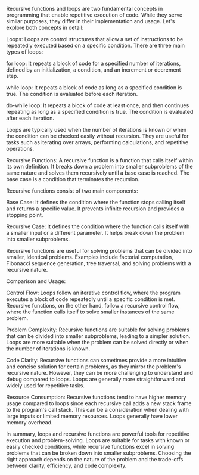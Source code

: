 Recursive functions and loops are two fundamental concepts in programming that enable repetitive execution of code. While they serve similar purposes, they differ in their implementation and usage. Let's explore both concepts in detail:

Loops:
Loops are control structures that allow a set of instructions to be repeatedly executed based on a specific condition. There are three main types of loops:

for loop: It repeats a block of code for a specified number of iterations, defined by an initialization, a condition, and an increment or decrement step.

while loop: It repeats a block of code as long as a specified condition is true. The condition is evaluated before each iteration.

do-while loop: It repeats a block of code at least once, and then continues repeating as long as a specified condition is true. The condition is evaluated after each iteration.

Loops are typically used when the number of iterations is known or when the condition can be checked easily without recursion. They are useful for tasks such as iterating over arrays, performing calculations, and repetitive operations.

Recursive Functions:
A recursive function is a function that calls itself within its own definition. It breaks down a problem into smaller subproblems of the same nature and solves them recursively until a base case is reached. The base case is a condition that terminates the recursion.

Recursive functions consist of two main components:

Base Case: It defines the condition where the function stops calling itself and returns a specific value. It prevents infinite recursion and provides a stopping point.

Recursive Case: It defines the condition where the function calls itself with a smaller input or a different parameter. It helps break down the problem into smaller subproblems.

Recursive functions are useful for solving problems that can be divided into smaller, identical problems. Examples include factorial computation, Fibonacci sequence generation, tree traversal, and solving problems with a recursive nature.

Comparison and Usage:

Control Flow: Loops follow an iterative control flow, where the program executes a block of code repeatedly until a specific condition is met. Recursive functions, on the other hand, follow a recursive control flow, where the function calls itself to solve smaller instances of the same problem.

Problem Complexity: Recursive functions are suitable for solving problems that can be divided into smaller subproblems, leading to a simpler solution. Loops are more suitable when the problem can be solved directly or when the number of iterations is known.

Code Clarity: Recursive functions can sometimes provide a more intuitive and concise solution for certain problems, as they mirror the problem's recursive nature. However, they can be more challenging to understand and debug compared to loops. Loops are generally more straightforward and widely used for repetitive tasks.

Resource Consumption: Recursive functions tend to have higher memory usage compared to loops since each recursive call adds a new stack frame to the program's call stack. This can be a consideration when dealing with large inputs or limited memory resources. Loops generally have lower memory overhead.

In summary, loops and recursive functions are powerful tools for repetitive execution and problem-solving. Loops are suitable for tasks with known or easily checked conditions, while recursive functions excel in solving problems that can be broken down into smaller subproblems. Choosing the right approach depends on the nature of the problem and the trade-offs between clarity, efficiency, and code complexity.
